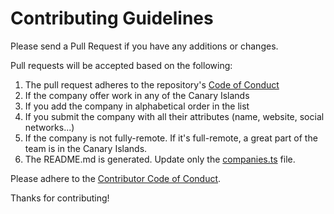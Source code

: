 # Contributing Guidelines

Please send a Pull Request if you have any additions or changes.

Pull requests will be accepted based on the following:

1. The pull request adheres to the repository's [Code of Conduct](/CODE_OF_CONDUCT.md)
1. If the company offer work in any of the Canary Islands
1. If you add the company in alphabetical order in the list
1. If you submit the company with all their attributes (name, website, social networks...)
1. If the company is not fully-remote. If it's full-remote, a great part of the team is in the Canary Islands.
1. The README.md is generated. Update only the [companies.ts](https://github.com/DanielRamosAcosta/tech-companies-canarias/blob/main/src/companies.ts) file.

Please adhere to the [Contributor Code of Conduct](/CODE_OF_CONDUCT.md).

Thanks for contributing!
